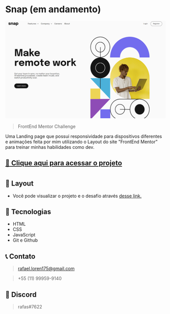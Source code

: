 # Snap (em andamento)
 
![preview](./.github/preview.png)

> FrontEnd Mentor Challenge

Uma Landing page que possui responsividade para dispositivos diferentes e animações feita por mim utilizando o Layout do site "FrontEnd Mentor" para treinar minhas habilidades como dev.


## [🔗 Clique aqui para acessar o projeto](https://loren175.github.io/snap)

#

## 📕 Layout
- Você pode visualizar o projeto e o desafio através [desse link.](https://www.frontendmentor.io/challenges/intro-section-with-dropdown-navigation-ryaPetHE5)

## 🚀 Tecnologias

- HTML
- CSS
- JavaScript
- Git e Github

## 📞 Contato

>rafael.loren175@gmail.com

>+55 (11) 99959-9140


## 👾 Discord

>rafas#7622